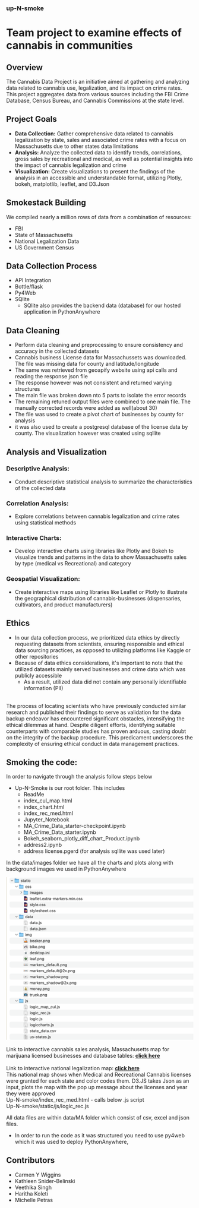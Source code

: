 ### up-N-smoke
# Team project to examine effects of cannabis in communities

## Overview
The Cannabis Data Project is an initiative aimed at gathering and analyzing data related to cannabis use, legalization, and its impact on crime rates. This project aggregates data from various sources including the FBI Crime Database, Census Bureau, and Cannabis Commissions at the state level.

## Project Goals
- <strong>Data Collection:</strong> Gather comprehensive data related to cannabis legalization by state, sales and associated crime rates with a focus on Massachusetts due to other states data limitations
- <strong>Analysis:</strong> Analyze the collected data to identify trends, correlations, gross sales by recreational and medical, as well as  potential insights into the impact of cannabis legalization and crime
- <strong>Visualization:</strong> Create visualizations to present the findings of the analysis in an accessible and understandable format, utilizing Plotly, bokeh, matplotlib, leaflet, and D3.Json

## Smokestack Building
We compiled nearly a million rows of data from a combination of resources:
- FBI
- State of Massachusetts 
- National Legalization Data
- US Government Census

## Data Collection Process
- API Integration
- Bottle/flask
- Py4Web
- SQlite
  - SQlite also provides the backend data (database) for our hosted application in PythonAnywhere

## Data Cleaning
- Perform data cleaning and preprocessing to ensure consistency and accuracy in the collected datasets
- Cannabis business License data for Massachussets was downloaded. The file was missing data for county and latitude/longitude
- The same was retrieved from geoapify website using api calls and reading the response json file
- The response however was not consistent and returned varying structures
- The main file was broken down nto 5 parts to isolate the error records
- The remaining retuned output files were combined to one main file. The manually corrected records were added as well(about 30)
- The file was used to create a pivot chart of businesses by county for analysis
- it was also used to create a postgresql database of the license data by county. The visualization however was created using sqllite 

## Analysis and Visualization
### Descriptive Analysis: 
- Conduct descriptive statistical analysis to summarize the characteristics of the collected data
### Correlation Analysis: 
- Explore correlations between cannabis legalization and crime rates using statistical methods
### Interactive Charts:
- Develop interactive charts using libraries like Plotly and Bokeh to visualize trends and patterns in the data to show Massachusetts sales by type (medical vs Recreational) and category
### Geospatial Visualization: 
- Create interactive maps using libraries like Leaflet or Plotly to illustrate the geographical distribution of cannabis-businesses (dispensaries, cultivators, and product manufacturers)

## Ethics
- In our data collection process, we prioritized data ethics by directly requesting datasets from scientists, ensuring responsible and ethical data sourcing practices, as opposed to utilizing platforms like Kaggle or other repositories
- Because of data ethics considerations, it's important to note that the utilized datasets mainly served businesses and crime data which was publicly accessible
  - As a result, utilized data did not contain any personally identifiable information (PII) <br>
<br>
The process of locating scientists who have previously conducted similar research and published their findings to serve as validation for the data backup endeavor has encountered significant obstacles, intensifying the ethical dilemmas at hand. Despite diligent efforts, identifying suitable counterparts with comparable studies has proven arduous, casting doubt on the integrity of the backup procedure. This predicament underscores the complexity of ensuring ethical conduct in data management practices.

## Smoking  the code:
In order to navigate through the analysis follow steps below
- Up-N-Smoke is our root folder. This includes
  - ReadMe
  - index_cul_map.html
  - index_chart.html
  - index_rec_med.html
  - Jupyter_Notebook 
  - MA_Crime_Data_starter-checkpoint.ipynb
  - MA_Crime_Data_starter.ipynb
  - Bokeh_seaborn_plotly_diff_chart_Product.ipynb
  - address2.ipynb
  - address license.pgerd (for analysis sqllite was used later)

In the data/images folder we have all the charts and plots along with background images we used in PythonAnywhere

![staticfolder](static/img/static_folder.png)

Link to interactive cannabis sales analysis, Massachusetts map for marijuana licensed businesses and database tables: <a href='https://haritha79.pythonanywhere.com/UpNsmoke/'><strong>click here</strong></a><br><br>
Link to interactive national legalization map: <a href='https://haritha3679.github.io/up-N-smoke/'><strong>click here</strong></a><br>
This national map shows when Medical and Recreational Cannabis licenses were granted for each state and color codes them. D3.JS takes Json as an input, plots the map with the pop up message about the licenses and year they were approved <br>
Up-N-smoke/index_rec_med.html - calls below .js script <br>
Up-N-smoke/static/js/logic_rec.js<br>

All data files are within data/MA folder which consist of csv, excel and json files.<br> 

- In order to run the code as it was structured you need to use py4web which it was used to deploy PythonAnywhere, 

## Contributors
- Carmen Y Wiggins  
- Kathleen Snider-Belinski
- Veethika Singh
- Haritha Koleti
- Michelle Petras



